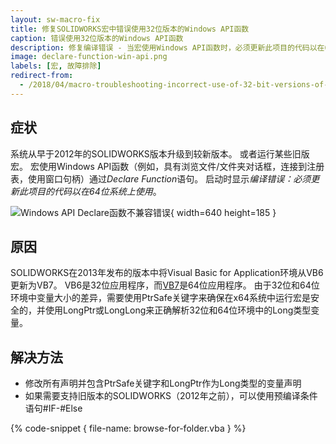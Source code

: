 ```yaml
---
layout: sw-macro-fix
title: 修复SOLIDWORKS宏中错误使用32位版本的Windows API函数
caption: 错误使用32位版本的Windows API函数
description: 修复编译错误 - 当宏使用Windows API函数时，必须更新此项目的代码以在64位系统上使用
image: declare-function-win-api.png
labels: [宏, 故障排除]
redirect-from:
  - /2018/04/macro-troubleshooting-incorrect-use-of-32-bit-versions-of-win-api.html
---
```

## 症状

系统从早于2012年的SOLIDWORKS版本升级到较新版本。
或者运行某些旧版宏。
宏使用Windows API函数（例如，具有浏览文件/文件夹对话框，连接到注册表，使用窗口句柄）通过*Declare Function*语句。
启动时显示*编译错误：必须更新此项目的代码以在64位系统上使用*。

![Windows API Declare函数不兼容错误](declare-function-win-api.png){ width=640 height=185 }

## 原因

SOLIDWORKS在2013年发布的版本中将Visual Basic for Application环境从VB6更新为VB7。
VB6是32位应用程序，而[VB7](https://msdn.microsoft.com/en-us/vba/language-reference-vba/articles/64-bit-visual-basic-for-applications-overview)是64位应用程序。
由于32位和64位环境中变量大小的差异，需要使用PtrSafe关键字来确保在x64系统中运行宏是安全的，并使用LongPtr或LongLong来正确解析32位和64位环境中的Long类型变量。

## 解决方法

* 修改所有声明并包含PtrSafe关键字和LongPtr作为Long类型的变量声明
* 如果需要支持旧版本的SOLIDWORKS（2012年之前），可以使用预编译条件语句#IF-#Else

{% code-snippet { file-name: browse-for-folder.vba } %}